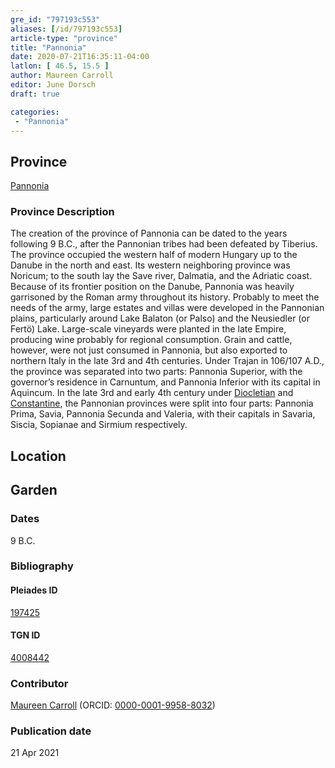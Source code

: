 ```yaml
---
gre_id: "797193c553"
aliases: [/id/797193c553]
article-type: "province"
title: "Pannonia"
date: 2020-07-21T16:35:11-04:00
latlon: [ 46.5, 15.5 ]
author: Maureen Carroll
editor: June Dorsch
draft: true

categories:
 - "Pannonia"
---
```


## Province

[Pannonia](https://pleiades.stoa.org/places/197425)

### Province Description

The creation of the province of Pannonia can be dated to the years following 9 B.C., after the Pannonian tribes had been defeated by Tiberius. The province occupied the western half of modern Hungary up to the Danube in the north and east. Its western neighboring province was Noricum; to the south lay the Save river, Dalmatia, and the Adriatic coast. Because of its frontier position on the Danube, Pannonia was heavily garrisoned by the Roman army throughout its history. Probably to meet the needs of the army, large estates and villas were developed in the Pannonian plains, particularly around Lake Balaton (or Palso) and the Neusiedler (or Fertö) Lake. Large-scale vineyards were planted in the late Empire, producing wine probably for regional consumption. Grain and cattle, however, were not just consumed in Pannonia, but also exported to northern Italy in the late 3rd and 4th centuries. Under Trajan in 106/107 A.D., the province was separated into two parts: Pannonia Superior, with the governor’s residence in Carnuntum, and Pannonia Inferior with its capital in Aquincum. In the late 3rd and early 4th century under [Diocletian](dead_link) and [Constantine](dead_link), the Pannonian provinces were split into four parts: Pannonia Prima, Savia, Pannonia Secunda and Valeria, with their capitals in Savaria, Siscia, Sopianae and Sirmium respectively.

## Location

<!-- [Colonia Claudia Ara Agrippinensium (Cologne)](https://pleiades.stoa.org/places/108751) -->

<!--### Location Description-->

<!-- LEAVE THIS BLANK FOR NOW -->

<!--## Sublocation-->

<!--
[AREA WITHIN LOCATION, LIKE “PALATINE HILL”](GEOREFERENCE LINK)
A sublocation is any area larger than an individual garden, but located within a location. I would always try to include a link to a controlled vocabulary here if possible. This ID may well be different from the Garden ID, e.g., Pompeii versus a Garden in one of the houses which has its own Pleiades ID.
-->

<!--### Sublocation Description-->

<!-- DESCRIPTION -->

## Garden
<!-- List of gardens in province -->
<!-- May be left blank for now -->


### Dates

9 B.C.

### Bibliography

<!--
- BIB_ENTRY [(worldcat)](WORLDCAT_LINK_URL)
-->

<!--#### Periodo ID-->

<!-- [PERIODO_ID](https://pleiades.stoa.org/places/PLEIADES_ID) -->

#### Pleiades ID

[197425](https://pleiades.stoa.org/places/197425)

#### TGN ID

[4008442](http://vocab.getty.edu/page/tgn/4008442)

### Contributor

[Maureen Carroll](https://www.sheffield.ac.uk/archaeology/our-people/academic-staff/maureen-carroll) (ORCID: [0000-0001-9958-8032](https://orcid.org/0000-0001-9958-8032))

### Publication date


21 Apr 2021